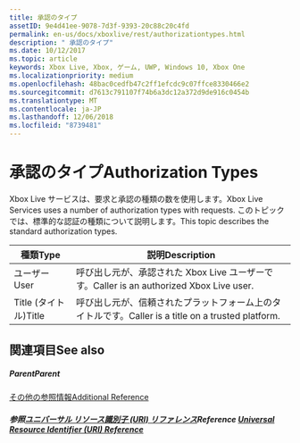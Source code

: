 ```yaml
---
title: 承認のタイプ
assetID: 9e4d41ee-9078-7d3f-9393-20c88c20c4fd
permalink: en-us/docs/xboxlive/rest/authorizationtypes.html
description: " 承認のタイプ"
ms.date: 10/12/2017
ms.topic: article
keywords: Xbox Live, Xbox, ゲーム, UWP, Windows 10, Xbox One
ms.localizationpriority: medium
ms.openlocfilehash: 48bac0cedfb47c2ff1efcdc9c07ffce8330466e2
ms.sourcegitcommit: d7613c791107f74b6a3dc12a372d9de916c0454b
ms.translationtype: MT
ms.contentlocale: ja-JP
ms.lasthandoff: 12/06/2018
ms.locfileid: "8739481"
---
```

# <a name="authorization-types"></a><span data-ttu-id="6ab79-104">承認のタイプ</span><span class="sxs-lookup"><span data-stu-id="6ab79-104">Authorization Types</span></span>
 
<span data-ttu-id="6ab79-105">Xbox Live サービスは、要求と承認の種類の数を使用します。</span><span class="sxs-lookup"><span data-stu-id="6ab79-105">Xbox Live Services uses a number of authorization types with requests.</span></span> <span data-ttu-id="6ab79-106">このトピックでは、標準的な認証の種類について説明します。</span><span class="sxs-lookup"><span data-stu-id="6ab79-106">This topic describes the standard authorization types.</span></span>
 
| <span data-ttu-id="6ab79-107">種類</span><span class="sxs-lookup"><span data-stu-id="6ab79-107">Type</span></span>| <span data-ttu-id="6ab79-108">説明</span><span class="sxs-lookup"><span data-stu-id="6ab79-108">Description</span></span>| 
| --- | --- | 
| <span data-ttu-id="6ab79-109">ユーザー</span><span class="sxs-lookup"><span data-stu-id="6ab79-109">User</span></span> | <span data-ttu-id="6ab79-110">呼び出し元が、承認された Xbox Live ユーザーです。</span><span class="sxs-lookup"><span data-stu-id="6ab79-110">Caller is an authorized Xbox Live user.</span></span> | 
| <span data-ttu-id="6ab79-111">Title (タイトル)</span><span class="sxs-lookup"><span data-stu-id="6ab79-111">Title</span></span> | <span data-ttu-id="6ab79-112">呼び出し元が、信頼されたプラットフォーム上のタイトルです。</span><span class="sxs-lookup"><span data-stu-id="6ab79-112">Caller is a title on a trusted platform.</span></span>| 
 
<a id="ID4EGC"></a>

 
## <a name="see-also"></a><span data-ttu-id="6ab79-113">関連項目</span><span class="sxs-lookup"><span data-stu-id="6ab79-113">See also</span></span>
 
<a id="ID4EIC"></a>

 
##### <a name="parent"></a><span data-ttu-id="6ab79-114">Parent</span><span class="sxs-lookup"><span data-stu-id="6ab79-114">Parent</span></span>  

[<span data-ttu-id="6ab79-115">その他の参照情報</span><span class="sxs-lookup"><span data-stu-id="6ab79-115">Additional Reference</span></span>](atoc-xboxlivews-reference-additional.md)

  
<a id="ID4EUC"></a>

 
##### <a name="reference--universal-resource-identifier-uri-referenceuriatoc-xboxlivews-reference-urismd"></a><span data-ttu-id="6ab79-116">参照[ユニバーサル リソース識別子 (URI) リファレンス](../uri/atoc-xboxlivews-reference-uris.md)</span><span class="sxs-lookup"><span data-stu-id="6ab79-116">Reference  [Universal Resource Identifier (URI) Reference](../uri/atoc-xboxlivews-reference-uris.md)</span></span>

   